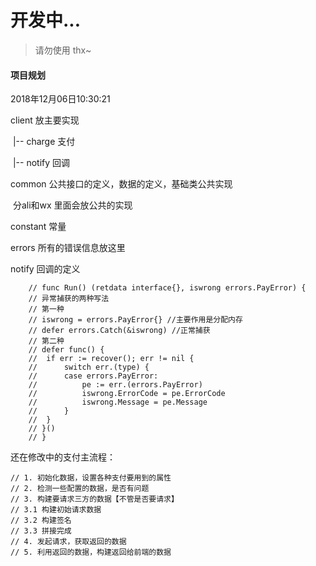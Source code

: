 # 开发中... 

> 请勿使用 thx~

#### 项目规划

2018年12月06日10:30:21

client 放主要实现

​	|-- charge 支付

​	|-- notify 回调

common  公共接口的定义，数据的定义，基础类公共实现  

​	分ali和wx 里面会放公共的实现 

constant 常量

errors 所有的错误信息放这里

notify 回调的定义

```
    // func Run() (retdata interface{}, iswrong errors.PayError) {
	// 异常捕获的两种写法
	// 第一种
	// iswrong = errors.PayError{} //主要作用是分配内存
	// defer errors.Catch(&iswrong) //正常捕获
	// 第二种
	// defer func() {
	// 	if err := recover(); err != nil {
	// 		switch err.(type) {
	// 		case errors.PayError:
	// 			pe := err.(errors.PayError)
	// 			iswrong.ErrorCode = pe.ErrorCode
	// 			iswrong.Message = pe.Message
	// 		}
	// 	}
	// }()
    // }
```

还在修改中的支付主流程：
```
// 1. 初始化数据，设置各种支付要用到的属性
// 2. 检测一些配置的数据，是否有问题
// 3. 构建要请求三方的数据【不管是否要请求】
// 3.1 构建初始请求数据
// 3.2 构建签名
// 3.3 拼接完成
// 4. 发起请求，获取返回的数据
// 5. 利用返回的数据，构建返回给前端的数据
```

